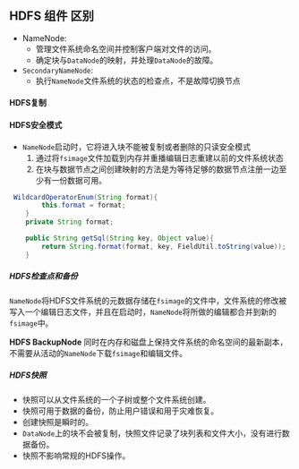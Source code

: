 ## HDFS 组件 区别


- NameNode: 
  - 管理文件系统命名空间并控制客户端对文件的访问。
  - 确定块与`DataNode`的映射，并处理`DataNode`的故障。
- `SecondaryNameNode`:
  - 执行`NameNode`文件系统的状态的检查点，不是故障切换节点



#### HDFS复制

#### HDFS安全模式

- `NameNode`启动时，它将进入块不能被复制或者删除的只读安全模式
  1. 通过将`fsimage`文件加载到内存并重播编辑日志重建以前的文件系统状态
  2. 在块与数据节点之间创建映射的方法是为等待足够的数据节点注册一边至少有一份数据可用。

~~~java
 WildcardOperatorEnum(String format){
        this.format = format;
    }
    private String format;

    public String getSql(String key, Object value){
        return String.format(format, key, FieldUtil.toString(value));
    }
~~~



##### HDFS检查点和备份

`NameNode`将HDFS文件系统的元数据存储在`fsimage`的文件中，文件系统的修改被写入一个编辑日志文件，并且在启动时，`NameNode`将所做的编辑都合并到新的`fsimage`中。

**HDFS BackupNode** 同时在内存和磁盘上保持文件系统的命名空间的最新副本，不需要从活动的`NameNode`下载`fsimage`和编辑文件。

##### HDFS快照

- 快照可以从文件系统的一个子树或整个文件系统创建。
- 快照可用于数据的备份，防止用户错误和用于灾难恢复。
- 创建快照是瞬时的。
- `DataNode`上的块不会被复制，快照文件记录了块列表和文件大小，没有进行数据备份。
- 快照不影响常规的HDFS操作。




<head> 
    <script defer src="https://use.fontawesome.com/releases/v5.0.13/js/all.js"></script> 
    <script defer src="https://use.fontawesome.com/releases/v5.0.13/js/v4-shims.js"></script> 
</head> 
<link rel="stylesheet" href="https://use.fontawesome.com/releases/v5.0.13/css/all.css">